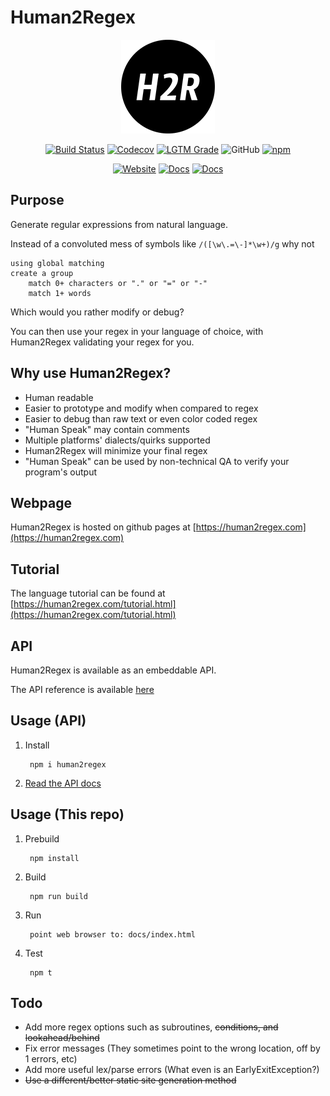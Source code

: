 # Human2Regex

<div align="center">

  ![H2R logo](./src/docs/assets/favicon-small.png)

  [![Build Status](https://travis-ci.org/pdemian/human2regex.svg?branch=master)](https://travis-ci.org/pdemian/human2regex)
  [![Codecov](https://codecov.io/gh/pdemian/human2regex/branch/master/graphs/badge.svg?branch=master)](https://codecov.io/gh/pdemian/human2regex)
  [![LGTM Grade](https://img.shields.io/lgtm/grade/javascript/github/pdemian/human2regex)](https://lgtm.com/projects/g/pdemian/human2regex/)
  ![GitHub](https://img.shields.io/github/license/pdemian/human2regex)
  [![npm](https://img.shields.io/npm/v/human2regex?color=green)](https://www.npmjs.com/package/human2regex)

  [![Website](https://img.shields.io/badge/website-human2regex.com-blue)](https://human2regex.com)
  [![Docs](https://img.shields.io/badge/docs-API-blue)](API.md)
  [![Docs](https://img.shields.io/badge/docs-language-blue)](https://human2regex.com/tutorial.html)
  

</div>


## Purpose

Generate regular expressions from natural language.

Instead of a convoluted mess of symbols like `/([\w\.=\-]*\w+)/g` why not

    using global matching
    create a group
        match 0+ characters or "." or "=" or "-"
        match 1+ words

Which would you rather modify or debug?

You can then use your regex in your language of choice, with Human2Regex validating your regex for you.

## Why use Human2Regex?

- Human readable
- Easier to prototype and modify when compared to regex
- Easier to debug than raw text or even color coded regex
- "Human Speak" may contain comments
- Multiple platforms' dialects/quirks supported
- Human2Regex will minimize your final regex 
- "Human Speak" can be used by non-technical QA to verify your program's output


## Webpage
Human2Regex is hosted on github pages at [https://human2regex.com](https://human2regex.com)

## Tutorial
The language tutorial can be found at [https://human2regex.com/tutorial.html](https://human2regex.com/tutorial.html)

## API
Human2Regex is available as an embeddable API.

The API reference is available [here](API.md)

## Usage (API)
1) Install

        npm i human2regex

2) [Read the API docs](API.md)

## Usage (This repo)
1) Prebuild

        npm install

2) Build

        npm run build

3) Run
    
        point web browser to: docs/index.html

4) Test

        npm t


## Todo
- Add more regex options such as subroutines, ~~conditions, and lookahead/behind~~
- Fix error messages (They sometimes point to the wrong location, off by 1 errors, etc)
- Add more useful lex/parse errors (What even is an EarlyExitException?)
- ~~Use a different/better static site generation method~~
